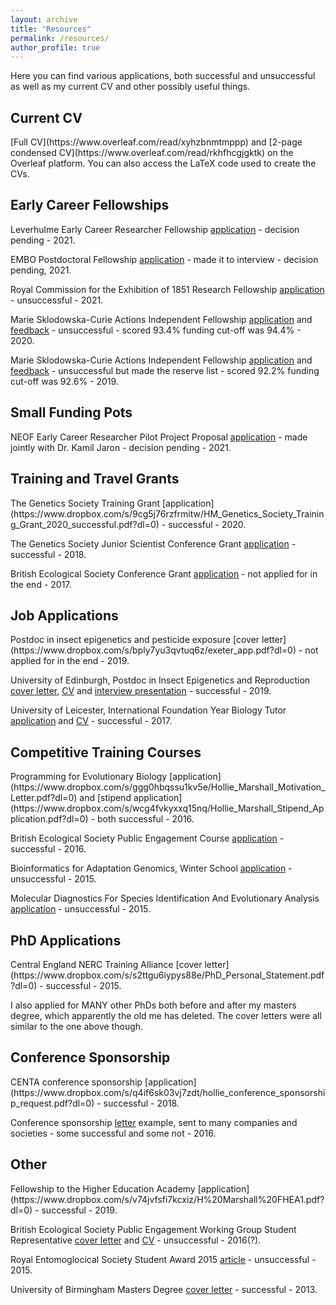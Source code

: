 ```yaml
---
layout: archive
title: "Resources"
permalink: /resources/
author_profile: true
---
```


Here you can find various applications, both successful and unsuccessful as well as my current CV and other possibly useful things.

<h2>Current CV</h2>
[Full CV](https://www.overleaf.com/read/xyhzbnmtmppp) and [2-page condensed CV](https://www.overleaf.com/read/rkhfhcgjgktk) on the Overleaf platform. You can also access the LaTeX code used to create the CVs.

<h2>Early Career Fellowships</h2>

Leverhulme Early Career Researcher Fellowship [application](https://www.dropbox.com/s/czwz0dk3yh1j4py/Leverhulme_ECR_Fellowship_2021.pdf?dl=0) - decision pending - 2021.

EMBO Postdoctoral Fellowship [application](https://www.dropbox.com/s/0tov0gnwgqny16r/EMBO_long_term_fellowship.pdf?dl=0) - made it to interview - decision pending, 2021.

Royal Commission for the Exhibition of 1851 Research Fellowship [application](https://www.dropbox.com/s/c80ihzwfesdqefa/Royal_Commission_of_1851_Research_Fellowship_2021.pdf?dl=0) - unsuccessful - 2021.

Marie Sklodowska-Curie Actions Independent Fellowship [application](https://www.dropbox.com/s/n06vkmc7im387dx/HM_MSCA_Independent_fellowship_2020_unsuccessful.pdf?dl=0) and [feedback](https://www.dropbox.com/s/r9d162h1bfsptws/HM_MSCA_2020_feedback.pdf?dl=0) - unsuccessful - scored 93.4% funding cut-off was 94.4% - 2020.

Marie Sklodowska-Curie Actions Independent Fellowship [application](https://www.dropbox.com/s/lh6n9v0axucj6i6/Final_proposal.pdf?dl=0) and [feedback](https://www.dropbox.com/s/ypoa6xfgklqv0ih/882722_EpiSpider_ESR.pdf?dl=0) - unsuccessful but made the reserve list - scored 92.2% funding cut-off was 92.6% - 2019.

<h2>Small Funding Pots</h2>

NEOF Early Career Researcher Pilot Project Proposal [application](https://www.dropbox.com/s/dkcbb9ebnf2klzm/HM_NEOF_ECR_Pilot_Scheme_2021.pdf?dl=0) - made jointly with Dr. Kamil Jaron - decision pending - 2021.

<h2>Training and Travel Grants</h2>
The Genetics Society Training Grant [application](https://www.dropbox.com/s/9cg5j76rzfrmitw/HM_Genetics_Society_Training_Grant_2020_successful.pdf?dl=0) - successful - 2020.

The Genetics Society Junior Scientist Conference Grant [application](https://www.dropbox.com/s/pr7k1w52bgetopl/Genetics_application_Hollie.pdf?dl=0) - successful - 2018.

British Ecological Society Conference Grant [application](https://www.dropbox.com/s/vpobeg1eoh694ut/BES%20CONFERENCE%20GRANT%20APPLICATION%20INFO.pdf?dl=0) - not applied for in the end - 2017.

<h2>Job Applications</h2>
Postdoc in insect epigenetics and pesticide exposure [cover letter](https://www.dropbox.com/s/bply7yu3qvtuq6z/exeter_app.pdf?dl=0) - not applied for in the end - 2019.

University of Edinburgh, Postdoc in Insect Epigenetics and Reproduction [cover letter](https://www.dropbox.com/s/ktpmn0b8x3nbajj/Hollie_Marshall_Cover_Letter.pdf?dl=0), [CV](https://www.dropbox.com/s/mcru49szf509sde/Hollie_Marshall_CV.pdf?dl=0) and [interview presentation](https://www.dropbox.com/s/ggn37uytowu4q1w/Interview_Edinburgh.pdf?dl=0) - successful - 2019.

University of Leicester, International Foundation Year Biology Tutor [application](https://www.dropbox.com/s/ot13hf1ymdkhs0w/Tutor_App_form.pdf?dl=0) and [CV](https://www.dropbox.com/s/ffbp0nw8mr0zktr/Tutoring_CV.pdf?dl=0) - successful - 2017.

<h2>Competitive Training Courses</h2>
Programming for Evolutionary Biology [application](https://www.dropbox.com/s/ggg0hbqssu1kv5e/Hollie_Marshall_Motivation_Letter.pdf?dl=0) and [stipend application](https://www.dropbox.com/s/wcg4fvkyxxq15nq/Hollie_Marshall_Stipend_Application.pdf?dl=0) - both successful - 2016.

British Ecological Society Public Engagement Course [application](https://www.dropbox.com/s/71t3he8bxs3fwnu/BES_PubEngage_Training_Application.pdf?dl=0) - successful - 2016.

Bioinformatics for Adaptation Genomics, Winter School [application](https://www.dropbox.com/s/9tt892n17upinpl/B%40G_Application_Hollie_Marshall.pdf?dl=0) - unsuccessful - 2015.

Molecular Diagnostics For Species Identification And Evolutionary Analysis [application](https://www.dropbox.com/s/yq03p7qc3l2md2f/Molec_Course_app_Hollie_Marshall.pdf?dl=0) - unsuccessful - 2015.

<h2>PhD Applications</h2>
Central England NERC Training Alliance [cover letter](https://www.dropbox.com/s/s2ttgu6iypys88e/PhD_Personal_Statement.pdf?dl=0) - successful - 2015.

I also applied for MANY other PhDs both before and after my masters degree, which apparently the old me has deleted. The cover letters were all similar to the one above though. 

<h2>Conference Sponsorship</h2>
CENTA conference sponsorship [application](https://www.dropbox.com/s/q4if6sk03vj7zdt/hollie_conference_sponsorship_request.pdf?dl=0) - successful - 2018.

Conference sponsorship [letter](https://www.dropbox.com/s/0j2i3v1r1ccudxi/royal_commison_invite.pdf?dl=0) example, sent to many companies and societies - some successful and some not - 2016.

<h2>Other</h2>
Fellowship to the Higher Education Academy [application](https://www.dropbox.com/s/v74jvfsfi7kcxiz/H%20Marshall%20FHEA1.pdf?dl=0) - successful - 2019.

British Ecological Society Public Engagement Working Group Student Representative [cover letter](https://www.dropbox.com/s/sgxb5lrxq3fwl2u/BES_Rep_Cover_Letter.pdf?dl=0) and [CV](https://www.dropbox.com/s/g6418z79giqr5wu/BES_Rep_CV.pdf?dl=0) - unsuccessful - 2016(?).

Royal Entomoglocical Society Student Award 2015 [article](https://www.dropbox.com/s/b4gs688sz5zsaxm/Hollie_Marshall_RES_Application.pdf?dl=0) - unsuccessful - 2015.

University of Birmingham Masters Degree [cover letter](https://www.dropbox.com/s/x3mn1q22hypogb7/Masters_Cover_Letter.pdf?dl=0) - successful - 2013.





